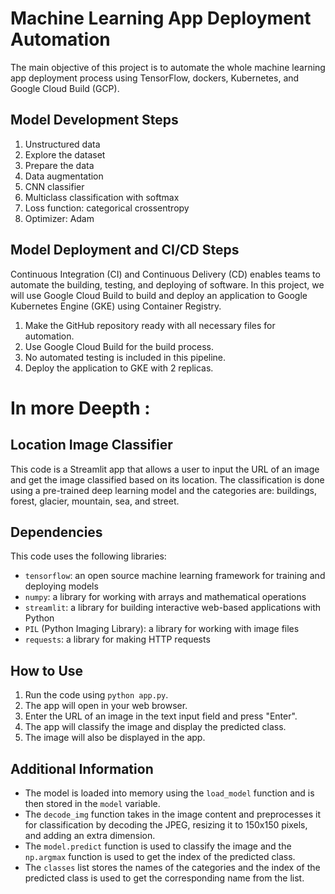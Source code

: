 # Machine Learning App Deployment Automation

The main objective of this project is to automate the whole machine learning app deployment process using TensorFlow, dockers, Kubernetes, and Google Cloud Build (GCP).

## Model Development Steps

1. Unstructured data
2. Explore the dataset
3. Prepare the data
4. Data augmentation
5. CNN classifier
6. Multiclass classification with softmax
7. Loss function: categorical crossentropy
8. Optimizer: Adam

## Model Deployment and CI/CD Steps

Continuous Integration (CI) and Continuous Delivery (CD) enables teams to automate the building, testing, and deploying of software. In this project, we will use Google Cloud Build to build and deploy an application to Google Kubernetes Engine (GKE) using Container Registry.

1. Make the GitHub repository ready with all necessary files for automation.
2. Use Google Cloud Build for the build process.
3. No automated testing is included in this pipeline.
4. Deploy the application to GKE with 2 replicas.

# In more Deepth : 
## Location Image Classifier

This code is a Streamlit app that allows a user to input the URL of an image and get the image classified based on its location. The classification is done using a pre-trained deep learning model and the categories are: buildings, forest, glacier, mountain, sea, and street.

## Dependencies

This code uses the following libraries:

- `tensorflow`: an open source machine learning framework for training and deploying models
- `numpy`: a library for working with arrays and mathematical operations
- `streamlit`: a library for building interactive web-based applications with Python
- `PIL` (Python Imaging Library): a library for working with image files
- `requests`: a library for making HTTP requests

## How to Use

1. Run the code using `python app.py`.
2. The app will open in your web browser.
3. Enter the URL of an image in the text input field and press "Enter".
4. The app will classify the image and display the predicted class.
5. The image will also be displayed in the app.

## Additional Information

- The model is loaded into memory using the `load_model` function and is then stored in the `model` variable.
- The `decode_img` function takes in the image content and preprocesses it for classification by decoding the JPEG, resizing it to 150x150 pixels, and adding an extra dimension.
- The `model.predict` function is used to classify the image and the `np.argmax` function is used to get the index of the predicted class.
- The `classes` list stores the names of the categories and the index of the predicted class is used to get the corresponding name from the list.
